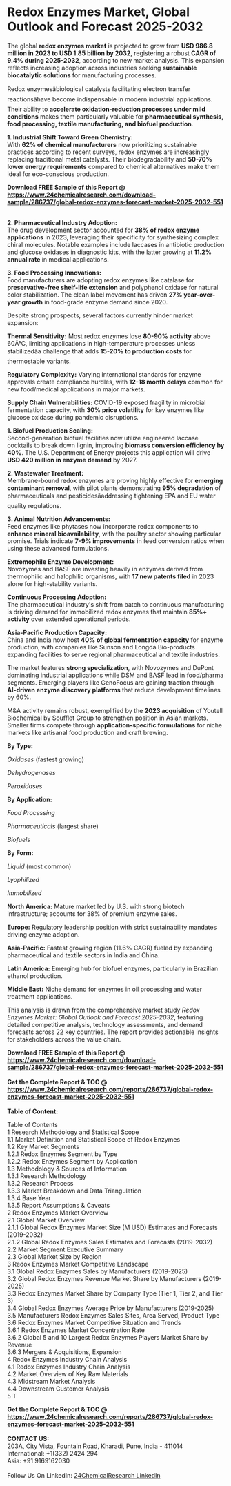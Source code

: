 <h1>Redox Enzymes Market, Global Outlook and Forecast 2025-2032</h1><p>The global <strong>redox enzymes market</strong> is projected to grow from <strong>USD 986.8 million in 2023 to USD 1.85 billion by 2032</strong>, registering a robust <strong>CAGR of 9.4% during 2025-2032</strong>, according to new market analysis. This expansion reflects increasing adoption across industries seeking <strong>sustainable biocatalytic solutions</strong> for manufacturing processes.</p><p>Redox enzymesâbiological catalysts facilitating electron transfer reactionsâhave become indispensable in modern industrial applications. Their ability to <strong>accelerate oxidation-reduction processes under mild conditions</strong> makes them particularly valuable for <strong>pharmaceutical synthesis, food processing, textile manufacturing, and biofuel production</strong>.</p><p><strong>1. Industrial Shift Toward Green Chemistry:</strong><br>
With <strong>62% of chemical manufacturers</strong> now prioritizing sustainable practices according to recent surveys, redox enzymes are increasingly replacing traditional metal catalysts. Their biodegradability and <strong>50-70% lower energy requirements</strong> compared to chemical alternatives make them ideal for eco-conscious production.</p><div><b>Download FREE Sample of this Report @ 
            <a href="https://www.24chemicalresearch.com/download-sample/286737/global-redox-enzymes-forecast-market-2025-2032-551">
            https://www.24chemicalresearch.com/download-sample/286737/global-redox-enzymes-forecast-market-2025-2032-551</a></b></div><br><p><strong>2. Pharmaceutical Industry Adoption:</strong><br>
The drug development sector accounted for <strong>38% of redox enzyme applications</strong> in 2023, leveraging their specificity for synthesizing complex chiral molecules. Notable examples include laccases in antibiotic production and glucose oxidases in diagnostic kits, with the latter growing at <strong>11.2% annual rate</strong> in medical applications.</p><p><strong>3. Food Processing Innovations:</strong><br>
Food manufacturers are adopting redox enzymes like catalase for <strong>preservative-free shelf-life extension</strong> and polyphenol oxidase for natural color stabilization. The clean label movement has driven <strong>27% year-over-year growth</strong> in food-grade enzyme demand since 2020.</p><p>Despite strong prospects, several factors currently hinder market expansion:</p><p><strong>Thermal Sensitivity:</strong> Most redox enzymes lose <strong>80-90% activity</strong> above 60Â°C, limiting applications in high-temperature processes unless stabilizedâa challenge that adds <strong>15-20% to production costs</strong> for thermostable variants.</p><p><strong>Regulatory Complexity:</strong> Varying international standards for enzyme approvals create compliance hurdles, with <strong>12-18 month delays</strong> common for new food/medical applications in major markets.</p><p><strong>Supply Chain Vulnerabilities:</strong> COVID-19 exposed fragility in microbial fermentation capacity, with <strong>30% price volatility</strong> for key enzymes like glucose oxidase during pandemic disruptions.</p><p><strong>1. Biofuel Production Scaling:</strong><br>
Second-generation biofuel facilities now utilize engineered laccase cocktails to break down lignin, improving <strong>biomass conversion efficiency by 40%</strong>. The U.S. Department of Energy projects this application will drive <strong>USD 420 million in enzyme demand</strong> by 2027.</p><p><strong>2. Wastewater Treatment:</strong><br>
Membrane-bound redox enzymes are proving highly effective for <strong>emerging contaminant removal</strong>, with pilot plants demonstrating <strong>95% degradation</strong> of pharmaceuticals and pesticidesâaddressing tightening EPA and EU water quality regulations.</p><p><strong>3. Animal Nutrition Advancements:</strong><br>
Feed enzymes like phytases now incorporate redox components to <strong>enhance mineral bioavailability</strong>, with the poultry sector showing particular promise. Trials indicate <strong>7-9% improvements</strong> in feed conversion ratios when using these advanced formulations.</p><p><strong>Extremophile Enzyme Development:</strong><br>
	Novozymes and BASF are investing heavily in enzymes derived from thermophilic and halophilic organisms, with <strong>17 new patents filed</strong> in 2023 alone for high-stability variants.</p><p><strong>Continuous Processing Adoption:</strong><br>
	The pharmaceutical industry's shift from batch to continuous manufacturing is driving demand for immobilized redox enzymes that maintain <strong>85%+ activity</strong> over extended operational periods.</p><p><strong>Asia-Pacific Production Capacity:</strong><br>
	China and India now host <strong>40% of global fermentation capacity</strong> for enzyme production, with companies like Sunson and Longda Bio-products expanding facilities to serve regional pharmaceutical and textile industries.</p><p>The market features <strong>strong specialization</strong>, with Novozymes and DuPont dominating industrial applications while DSM and BASF lead in food/pharma segments. Emerging players like GenoFocus are gaining traction through <strong>AI-driven enzyme discovery platforms</strong> that reduce development timelines by 60%.</p><p>M&amp;A activity remains robust, exemplified by the <strong>2023 acquisition</strong> of Youtell Biochemical by Soufflet Group to strengthen position in Asian markets. Smaller firms compete through <strong>application-specific formulations</strong> for niche markets like artisanal food production and craft brewing.</p><p><strong>By Type:</strong></p><p><em>Oxidases</em> (fastest growing)</p><p><em>Dehydrogenases</em></p><p><em>Peroxidases</em></p><p><strong>By Application:</strong></p><p><em>Food Processing</em></p><p><em>Pharmaceuticals</em> (largest share)</p><p><em>Biofuels</em></p><p><strong>By Form:</strong></p><p><em>Liquid</em> (most common)</p><p><em>Lyophilized</em></p><p><em>Immobilized</em></p><p><strong>North America:</strong> Mature market led by U.S. with strong biotech infrastructure; accounts for 38% of premium enzyme sales.</p><p><strong>Europe:</strong> Regulatory leadership position with strict sustainability mandates driving enzyme adoption.</p><p><strong>Asia-Pacific:</strong> Fastest growing region (11.6% CAGR) fueled by expanding pharmaceutical and textile sectors in India and China.</p><p><strong>Latin America:</strong> Emerging hub for biofuel enzymes, particularly in Brazilian ethanol production.</p><p><strong>Middle East:</strong> Niche demand for enzymes in oil processing and water treatment applications.</p><p>This analysis is drawn from the comprehensive market study <em>Redox Enzymes Market: Global Outlook and Forecast 2025-2032</em>, featuring detailed competitive analysis, technology assessments, and demand forecasts across 22 key countries. The report provides actionable insights for stakeholders across the value chain.</p><div><b>Download FREE Sample of this Report @ 
            <a href="https://www.24chemicalresearch.com/download-sample/286737/global-redox-enzymes-forecast-market-2025-2032-551">
            https://www.24chemicalresearch.com/download-sample/286737/global-redox-enzymes-forecast-market-2025-2032-551</a></b></div><br><div><b>Get the Complete Report & TOC @ 
            <a href="https://www.24chemicalresearch.com/reports/286737/global-redox-enzymes-forecast-market-2025-2032-551">
            https://www.24chemicalresearch.com/reports/286737/global-redox-enzymes-forecast-market-2025-2032-551</a></b></div><br>
            <b>Table of Content:</b><p>Table of Contents<br />
1 Research Methodology and Statistical Scope<br />
1.1 Market Definition and Statistical Scope of Redox Enzymes<br />
1.2 Key Market Segments<br />
1.2.1 Redox Enzymes Segment by Type<br />
1.2.2 Redox Enzymes Segment by Application<br />
1.3 Methodology & Sources of Information<br />
1.3.1 Research Methodology<br />
1.3.2 Research Process<br />
1.3.3 Market Breakdown and Data Triangulation<br />
1.3.4 Base Year<br />
1.3.5 Report Assumptions & Caveats<br />
2 Redox Enzymes Market Overview<br />
2.1 Global Market Overview<br />
2.1.1 Global Redox Enzymes Market Size (M USD) Estimates and Forecasts (2019-2032)<br />
2.1.2 Global Redox Enzymes Sales Estimates and Forecasts (2019-2032)<br />
2.2 Market Segment Executive Summary<br />
2.3 Global Market Size by Region<br />
3 Redox Enzymes Market Competitive Landscape<br />
3.1 Global Redox Enzymes Sales by Manufacturers (2019-2025)<br />
3.2 Global Redox Enzymes Revenue Market Share by Manufacturers (2019-2025)<br />
3.3 Redox Enzymes Market Share by Company Type (Tier 1, Tier 2, and Tier 3)<br />
3.4 Global Redox Enzymes Average Price by Manufacturers (2019-2025)<br />
3.5 Manufacturers Redox Enzymes Sales Sites, Area Served, Product Type<br />
3.6 Redox Enzymes Market Competitive Situation and Trends<br />
3.6.1 Redox Enzymes Market Concentration Rate<br />
3.6.2 Global 5 and 10 Largest Redox Enzymes Players Market Share by Revenue<br />
3.6.3 Mergers & Acquisitions, Expansion<br />
4 Redox Enzymes Industry Chain Analysis<br />
4.1 Redox Enzymes Industry Chain Analysis<br />
4.2 Market Overview of Key Raw Materials<br />
4.3 Midstream Market Analysis<br />
4.4 Downstream Customer Analysis<br />
5 T</p><div><b>Get the Complete Report & TOC @ 
            <a href="https://www.24chemicalresearch.com/reports/286737/global-redox-enzymes-forecast-market-2025-2032-551">
            https://www.24chemicalresearch.com/reports/286737/global-redox-enzymes-forecast-market-2025-2032-551</a></b></div><br><b>CONTACT US:</b><br>
            203A, City Vista, Fountain Road, Kharadi, Pune, India - 411014<br>
            International: +1(332) 2424 294<br>
            Asia: +91 9169162030 <br><br>
            Follow Us On LinkedIn: <a href="https://www.linkedin.com/company/24chemicalresearch/">24ChemicalResearch LinkedIn</a>
